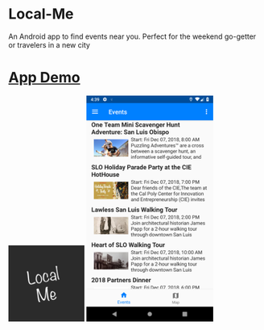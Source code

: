 # Local-Me
An Android app to find events near you. Perfect for the weekend go-getter or travelers in a new city

# [App Demo](https://youtu.be/Stoas35rbj0)

<img src="Screenshots/localme.png" height="30%" width="30%" alt="App Icon">

<img src="Screenshots/Screenshot1.png" height="50%" width="50%" alt="Screenshot 1">

